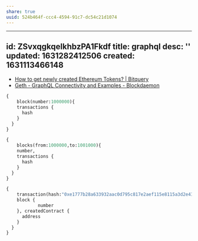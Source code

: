 ```yaml
---
share: true
uuid: 524b464f-ccc4-4594-91c7-dc54c21d1074
---
```

---
id: ZSvxqgkqeIkhbzPA1Fkdf
title: graphql
desc: ''
updated: 1631282412506
created: 1631113466148
---

* [How to get newly created Ethereum Tokens? | Bitquery](https://bitquery.io/blog/newly-created-etheruem-token)
* [Geth - GraphQL Connectivity and Examples - Blockdaemon](https://blockdaemon.com/docs/protocol-documentation/ethereum/geth-graphql-connectivity-and-examples/)

``` graphql
{
	block(number:1000000){
    transactions {
      hash
    }
  }
}
```

``` graphql
{
	blocks(from:1000000,to:1001000){
    number,
    transactions {
      hash
    }
  }
}
```

``` graphql
{
	transaction(hash:"0xe1777b28a633932aac0d795c817e2aef115e8115a3d2e41bbaa51517f2e4db8c"){
    block {
			number
    }, createdContract {
      address
    }
  }
}
```
